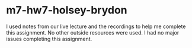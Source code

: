 # m7-hw7-holsey-brydon
I used notes from our live lecture and the recordings to help me complete this assignment. No other outside resources were used. I had no major issues completing this assignment.